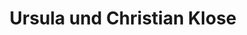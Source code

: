 ---
title: "Ursula und Christian Klose"
url: /wunsiedel/ursula-und-christian-klose/
shop: Blumen
---